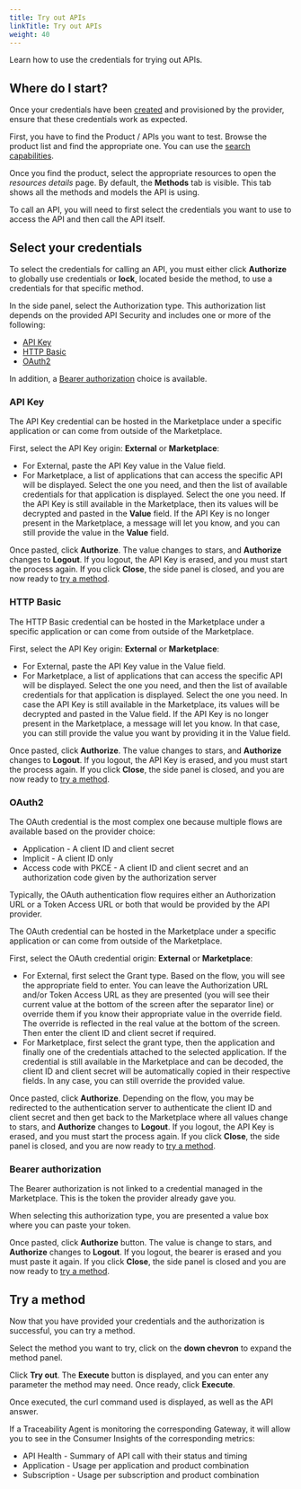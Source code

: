 ```yaml
---
title: Try out APIs
linkTitle: Try out APIs
weight: 40
---
```


Learn how to use the credentials for trying out APIs.

## Where do I start?

Once your credentials have been [created](/docs/manage_marketplace/consumer_experience/credential_management#create-credentials) and provisioned by the provider, ensure that these credentials work as expected.

First, you have to find the Product / APIs you want to test. Browse the product list and find the appropriate one. You can use the [search capabilities](/docs/manage_marketplace/consumer_experience/searching).

Once you find the product, select the appropriate resources to open the *resources details* page. By default, the **Methods** tab is visible. This tab shows all the methods and models the API is using.

To call an API, you will need to first select the credentials you want to use to access the API and then call the API itself.

## Select your credentials

To select the credentials for calling an API, you must either click **Authorize** to globally use credentials or **lock**, located beside the method, to use a credentials for that specific method.

In the side panel, select the Authorization type. This authorization list depends on the provided API Security and includes one or more of the following:

* [API Key](#api-key)
* [HTTP Basic](#http-basic)
* [OAuth2](#oauth2)

In addition, a [Bearer authorization](#bearer-authorization) choice is available.

### API Key

The API Key credential can be hosted in the Marketplace under a specific application or can come from outside of the Marketplace.

First, select the API Key origin: **External** or **Marketplace**:

* For External, paste the API Key value in the Value field.
* For Marketplace, a list of applications that can access the specific API will be displayed. Select the one you need, and then the list of available credentials for that application is displayed. Select the one you need. If the API Key is still available in the Marketplace, then its values will be decrypted and pasted in the **Value** field. If the API Key is no longer present in the Marketplace, a message will let you know, and you can still provide the value in the **Value** field.

Once pasted, click **Authorize**. The value changes to stars, and **Authorize** changes to **Logout**. If you logout, the API Key is erased, and you must start the process again. If you click **Close**, the side panel is closed, and you are now ready to [try a method](#try-a-method).

### HTTP Basic

The HTTP Basic credential can be hosted in the Marketplace under a specific application or can come from outside of the Marketplace.

First, select the API Key origin: **External** or **Marketplace**:

* For External, paste the API Key value in the Value field.
* For Marketplace, a list of applications that can access the specific API will be displayed. Select the one you need, and then the list of available credentials for that application is displayed. Select the one you need. In case the API Key is still available in the Marketplace, its values will be decrypted and pasted in the Value field. If the API Key is no longer present in the Marketplace, a message will let you know. In that case, you can still provide the value you want by providing it in the Value field.

Once pasted, click **Authorize**. The value changes to stars, and **Authorize** changes to **Logout**. If you logout, the API Key is erased, and you must start the process again. If you click **Close**, the side panel is closed, and you are now ready to [try a method](#try-a-method).

### OAuth2

The OAuth credential is the most complex one because multiple flows are available based on the provider choice:

* Application - A client ID and client secret
* Implicit - A client ID only
* Access code with PKCE - A client ID and client secret and an authorization code given by the authorization server

Typically, the OAuth authentication flow requires either an Authorization URL or a Token Access URL or both that would be provided by the API provider.

The OAuth credential can be hosted in the Marketplace under a specific application or can come from outside of the Marketplace.

First, select the OAuth credential origin: **External** or **Marketplace**:

* For External, first select the Grant type. Based on the flow, you will see the appropriate field to enter. You can leave the Authorization URL and/or Token Access URL as they are presented (you will see their current value at the bottom of the screen after the separator line) or override them if you know their appropriate value in the override field. The override is reflected in the real value at the bottom of the screen. Then enter the client ID and client secret if required.
* For Marketplace, first select the grant type, then the application and finally one of the credentials attached to the selected application. If the credential is still available in the Marketplace and can be decoded, the client ID and client secret will be automatically copied in their respective fields. In any case, you can still override the provided value.

Once pasted, click **Authorize**. Depending on the flow, you may be redirected to the authentication server to authenticate the client ID and client secret and then get back to the Marketplace where all values change to stars, and **Authorize** changes to **Logout**. If you logout, the API Key is erased, and you must start the process again. If you click **Close**, the side panel is closed, and you are now ready to [try a method](#try-a-method).

### Bearer authorization

The Bearer authorization is not linked to a credential managed in the Marketplace. This is the token the provider already gave you.

When selecting this authorization type, you are presented a value box where you can paste your token.

Once pasted, click **Authorize** button. The value is change to stars, and **Authorize** changes to **Logout**. If you logout, the bearer is erased and you must paste it again. If you click **Close**, the side panel is closed and you are now ready to [try a method](#try-a-method).

## Try a method

Now that you have provided your credentials and the authorization is successful, you can try a method.

Select the method you want to try, click on the **down chevron** to expand the method panel.

Click **Try out**. The **Execute** button is displayed, and you can enter any parameter the method may need. Once ready, click **Execute**.

Once executed, the curl command used is displayed, as well as the API answer.

If a Traceability Agent is monitoring the corresponding Gateway, it will allow you to see in the Consumer Insights of the corresponding metrics:

* API Health - Summary of API call with their status and timing
* Application - Usage per application and product combination
* Subscription - Usage per subscription and product combination

